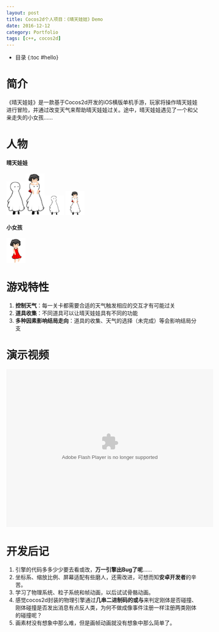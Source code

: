 ```yaml
---
layout: post
title: Cocos2d个人项目：《晴天娃娃》Demo
date: 2016-12-12
category: Portfolio
tags: [c++, cocos2d]
---
```


* 目录
{:toc #hello}

# 简介
《晴天娃娃》是一款基于Cocos2d开发的iOS横版单机手游，玩家将操作晴天娃娃进行冒险，并通过改变天气来帮助晴天娃娃过关。途中，晴天娃娃遇见了一个和父亲走失的小女孩……

# 人物

#### 晴天娃娃
<img src="/img/in-post/portfolio/sunnydoll/doll_walk.gif" alt="晴天娃娃" width="10%" /><img src="/img/in-post/portfolio/sunnydoll/dollwithgirl.gif" alt="女孩" width="10%" /><img src="/img/in-post/portfolio/sunnydoll/doll_drown.gif" alt="晴天娃娃" width="10%" />
<img src="/img/in-post/portfolio/sunnydoll/dollwithgirl_drown.gif" alt="女孩" width="10%" />


#### 小女孩
<img src="/img/in-post/portfolio/sunnydoll/girl_walk.gif" alt="女孩" width="10%" />


# 游戏特性

1. **控制天气**：每一关卡都需要合适的天气触发相应的交互才有可能过关
2. **道具收集**：不同道具可以让晴天娃娃具有不同的功能
3. **多种因素影响结局走向**：道具的收集、天气的选择（未完成）等会影响结局分支

# 演示视频

<embed height="415" width="544" quality="high" allowfullscreen="true" type="application/x-shockwave-flash" src="http://static.hdslb.com/miniloader.swf" flashvars="aid=7381996&page=1" pluginspage="http://www.adobe.com/shockwave/download/download.cgi?P1_Prod_Version=ShockwaveFlash">

# 开发后记
1. 引擎的代码多多少少要去看或改，**万一引擎出Bug了呢**……
2. 坐标系、缩放比例、屏幕适配有些磨人，还需改进，可想而知**安卓开发者**的辛苦。
3. 学习了物理系统、粒子系统和帧动画，以后试试骨骼动画。
4. 感觉cocos2d封装的物理引擎通过**几串二进制码的或与**来判定刚体是否碰撞、刚体碰撞是否发出消息有点反人类，为何不做成像事件注册一样注册两类刚体的碰撞呢？
5. 画素材没有想象中那么难，但是画帧动画就没有想象中那么简单了。

